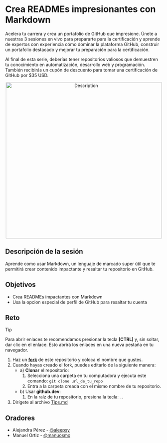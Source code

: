 # Crea READMEs impresionantes con Markdown

Acelera tu carrera y crea un portafolio de GitHub que impresione. Únete a nuestras 3 sesiones en vivo para prepararte para la certificación y aprende de expertos con experiencia cómo dominar la plataforma GitHub, construir un portafolio destacado y mejorar tu preparación para la certificación.

Al final de esta serie, deberías tener repositorios valiosos que demuestren tu conocimiento en automatización, desarrollo web y programación. También recibirás un cupón de descuento para tomar una certificación de GitHub por $35 USD.

<!-- ADD IMAGES -->
<p align="center">
<img src="https://github.com/user-attachments/assets/84955561-5ca3-4046-8155-2c8518d827b0#center" alt="Description" width="500" height="500">  
</p>
<!-- ADD IMAGES END -->

## Descripción de la sesión

Aprende como usar Markdown, un lenguaje de marcado super útil que te permitirá crear contenido impactante y resaltar tu repositorio en GitHub.

## Objetivos

- Crea READMEs impactantes con Markdown
- Usa la opcion especial de perfil de GitHub para resaltar tu cuenta

## Reto

> [!TIP]
> Para abrir enlaces te recomendamos presionar la tecla **[CTRL]** y, sin soltar, dar clic en el enlace. Esto abrirá los enlaces en una nueva pestaña en tu navegador.

1. Haz un [**fork**](https://github.com/aleepsy/Learn-Live-GitHub-Universe/fork) de este repositorio y coloca el nombre que gustes.
2. Cuando hayas creado el fork, puedes editarlo de la siguiente manera:
   - a) **Clonar** el repositorio:
     1. Selecciona una carpeta en tu computadora y ejecuta este comando: `git clone url_de_tu_repo`
     2. Entra a la carpeta creada con el mismo nombre de tu repositorio.
   - b) Usar **github.dev**:
     1. En la raíz de tu repositorio, presiona la tecla:  `.`.
3. Dirígete al archivo [Tips.md](./Reto/Tips.md)

## Oradores

- Alejandra Pérez - [@aleepsy](https://github.com/aleepsy)
- Manuel Ortiz - [@manuosmx](https://github.com/ManuOSMx)
